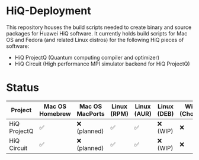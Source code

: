 # HiQ-Deployment

This repository houses the build scripts needed to create binary and source packages for Huawei HiQ software. It
currently holds build scripts for Mac OS and Fedora (and related Linux distros) for the following HiQ pieces of
software:

- HiQ ProjectQ (Quantum computing compiler and optimizer)
- HiQ Circuit (High performance MPI simulator backend for HiQ ProjectQ)


# Status

| Project      | Mac OS Homebrew | Mac OS MacPorts | Linux (RPM) | Linux (AUR) | Linux (DEB) | Windows (Chocolatey) |
|--------------|-----------------|-----------------|-------------|-------------|-------------|----------------------|
| HiQ ProjectQ | ✅              | ❌ (planned)    | ✅          | ✅          | ❌ (WIP)    | ❌                   |
| HiQ Circuit  | ✅              | ❌ (planned)    | ✅          | ✅          | ❌ (WIP)    | ❌                   |
